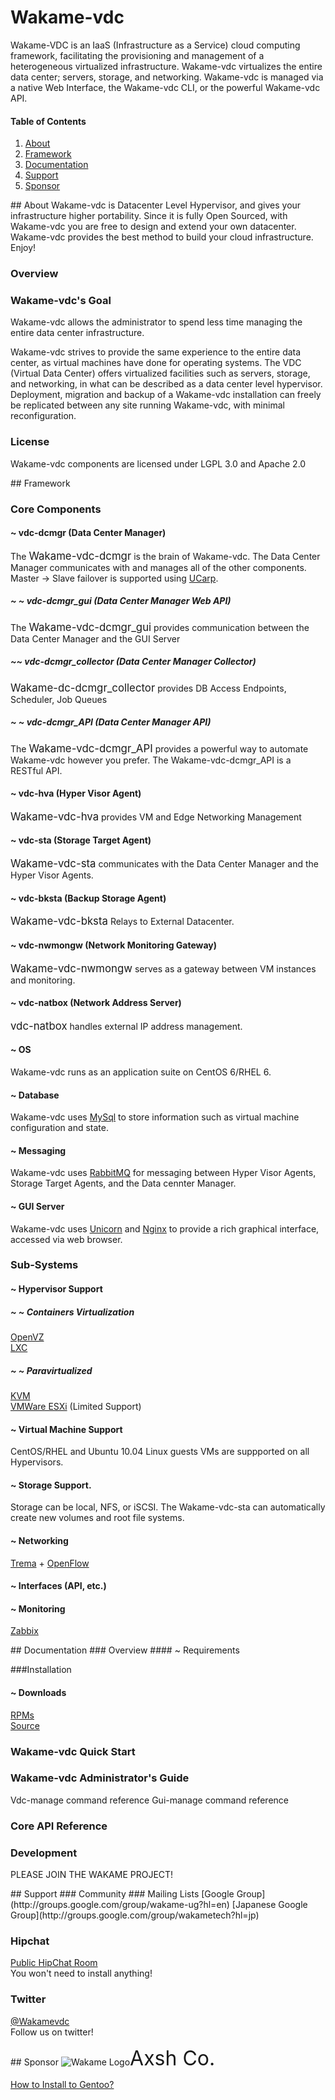 # Wakame-vdc
Wakame-VDC is an IaaS (Infrastructure as a Service) cloud computing framework, facilitating the provisioning and management of a heterogeneous virtualized infrastructure. Wakame-vdc virtualizes the entire data center; servers, storage, and networking. Wakame-vdc is managed via a native Web Interface, the Wakame-vdc CLI, or the powerful Wakame-vdc API.

#### Table of Contents
1. [About](#about)  
2. [Framework](#framework)  
3. [Documentation](#documentation)  
4. [Support](#support)  
5. [Sponsor](#sponsor)  


<a name="about" />
## About
Wakame-vdc is Datacenter Level Hypervisor, and gives your infrastructure higher portability. Since it is fully Open Sourced, with Wakame-vdc you are free to design and extend your own datacenter. Wakame-vdc provides the best method to build your cloud infrastructure. Enjoy!  

### Overview

### Wakame-vdc's Goal

Wakame-vdc allows the administrator to spend less time managing the entire data center infrastructure.

Wakame-vdc strives to provide the same experience to the entire data center, as virtual machines have done for operating systems. The VDC (Virtual Data Center) offers virtualized facilities such as servers, storage, and networking, in what can be described as a data center level hypervisor. Deployment, migration and backup of a Wakame-vdc installation can freely be replicated between any site running Wakame-vdc, with minimal reconfiguration.

### License

Wakame-vdc components are licensed under LGPL 3.0 and Apache 2.0

<a name="framework" />
## Framework

### Core Components
#### ~ vdc-dcmgr (Data Center Manager) 
The <big>Wakame-vdc-dcmgr</big> is the brain of Wakame-vdc. The Data Center Manager communicates with and manages all of the other components. Master -> Slave failover is supported using [UCarp](https://github.com/jedisct1/UCarp).
##### ~ ~ vdc-dcmgr_gui (Data Center Manager Web API)
The <big>Wakame-vdc-dcmgr_gui</big> provides communication between the Data Center Manager and the GUI Server
##### ~~ vdc-dcmgr_collector (Data Center Manager Collector)
<big>Wakame-dc-dcmgr_collector</big> provides DB Access Endpoints, Scheduler, Job Queues
##### ~ ~ vdc-dcmgr_API (Data Center Manager API)
The <big>Wakame-vdc-dcmgr_API</big> provides a powerful way to automate Wakame-vdc however you prefer. The Wakame-vdc-dcmgr_API is a RESTful API. 
#### ~ vdc-hva (Hyper Visor Agent)
<big>Wakame-vdc-hva</big> provides VM and Edge Networking Management
#### ~ vdc-sta (Storage Target Agent)
<big>Wakame-vdc-sta</big> communicates with the Data Center Manager and the Hyper Visor Agents.
#### ~ vdc-bksta (Backup Storage Agent)
<big>Wakame-vdc-bksta</big> Relays to External Datacenter.
#### ~ vdc-nwmongw (Network Monitoring Gateway)
<big>Wakame-vdc-nwmongw</big> serves as a gateway between VM instances and monitoring.
#### ~ vdc-natbox (Network Address Server)
<big>vdc-natbox</big> handles external IP address management.
#### ~ OS
Wakame-vdc runs as an application suite on CentOS 6/RHEL 6.
#### ~ Database
Wakame-vdc uses [MySql](http://www.mysql.com/) to store information such as virtual machine configuration and state.
#### ~ Messaging
Wakame-vdc uses [RabbitMQ](http://www.rabbitmq.com/) for messaging between Hyper Visor Agents, Storage Target Agents, and the Data cennter Manager.
#### ~ GUI Server
  Wakame-vdc uses [Unicorn](http://unicorn.bogomips.org/) and [Nginx](http://nginx.org/) to provide a rich graphical interface, accessed via web browser.


### Sub-Systems
#### ~ Hypervisor Support
##### ~ ~ Containers Virtualization  
[OpenVZ](http://openvz.org/Main_Page)  
[LXC](http://lxc.sourceforge.net/)  
##### ~ ~ Paravirtualized
[KVM](http://www.linux-kvm.org/page/Main_Page)  
[VMWare ESXi](http://www.vmware.com/products/vsphere-hypervisor/overview.html) (Limited Support)  


#### ~ Virtual Machine Support 
CentOS/RHEL and Ubuntu 10.04 Linux guests VMs are suppported on all Hypervisors. 
  
#### ~ Storage Support.
Storage can be local, NFS, or iSCSI. The Wakame-vdc-sta can automatically create new volumes and root file systems.

#### ~ Networking
[Trema](http://trema.github.io/trema/) + [OpenFlow](http://www.openflow.org/)
#### ~ Interfaces (API, etc.)

#### ~ Monitoring
[Zabbix](http://www.zabbix.com/)

<a name="documentation" />
## Documentation
### Overview
#### ~ Requirements

###Installation
#### ~ Downloads
[RPMs](http://dlc.wakame.axsh.jp/packages/rhel/6/current/index.html)  
[Source](https://github.com/axsh/wakame-vdc)

### Wakame-vdc Quick Start

### Wakame-vdc Administrator's Guide
Vdc-manage command reference
Gui-manage command reference

### Core API Reference

### Development

PLEASE JOIN THE WAKAME PROJECT! 

<a name="support" />
## Support
### Community
### Mailing Lists
[Google Group](http://groups.google.com/group/wakame-ug?hl=en)  
[Japanese Google Group](http://groups.google.com/group/wakametech?hl=jp)  

### Hipchat
[Public HipChat Room](https://www.hipchat.com/gC3AhFzIa)  
You won't need to install anything!  

### Twitter
[@Wakamevdc](https://twitter.com/wakamevdc)  
Follow us on twitter! 

<a name="sponsor" />
## Sponsor
<span class="float-left><a href="http://axsh.jp/"><img src="http://axsh.github.io/wiki/img/wakame-logo-70.png" alt="Wakame Logo" /></a></span><Font size=6>Axsh Co.</font>


[How to Install to Gentoo?](https://github.com/s1061123/wakame-vdc/wiki/Wakame-vdc-install-memo-for-Gentoo-linux-v1.0)


